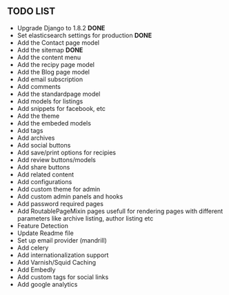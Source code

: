 ## TODO LIST

* Upgrade Django to 1.8.2 **DONE**
* Set elasticsearch settings for production **DONE**
* Add the Contact page model
* Add the sitemap **DONE**
* Add the content menu
* Add the recipy page model
* Add the Blog page model
* Add email subscription
* Add comments
* Add the standardpage model
* Add models for listings
* Add snippets for facebook, etc
* Add the theme
* Add the embeded models
* Add tags
* Add archives
* Add social buttons
* Add save/print options for recipies
* Add review buttons/models
* Add share buttons
* Add related content
* Add configurations
* Add custom theme for admin
* Add custom admin panels and hooks
* Add password required pages
* Add RoutablePageMixin pages usefull for rendering pages with different 
  parameters like archive listing, author listing etc
* Feature Detection
* Update Readme file
* Set up email provider (mandrill)
* Add celery
* Add internationalization support
* Add Varnish/Squid Caching
* Add Embedly 
* Add custom tags for social links
* Add google analytics